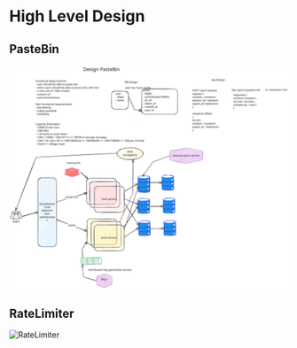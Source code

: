 # High Level Design
## PasteBin
![Pastebin](https://github.com/Deepak18-06/hld/blob/main/images/pastebin.svg)

## RateLimiter
![RateLimiter](https://github.com/Deepak18-06/hld/blob/main/images/rate%20Limiter.png)
